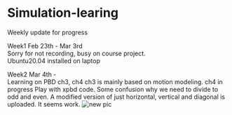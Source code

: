# Simulation-learing
Weekly update for progress

Week1 Feb 23th - Mar 3rd  
Sorry for not recording, busy on course project.  
Ubuntu20.04 installed on laptop  

Week2 Mar 4th -  
Learning on PBD ch3, ch4
ch3 is mainly based on motion modeling.
ch4 in progress
Play with xpbd code. Some confusion why we need to divide to odd and even. A modified version of just horizontal, vertical and diagonal is uploaded. It seems work.
![new pic]([https://github.com/ZYCRC/Simulation-learing/blob/main/Screenshot%20from%202024-03-06%2012-40-08.png])
